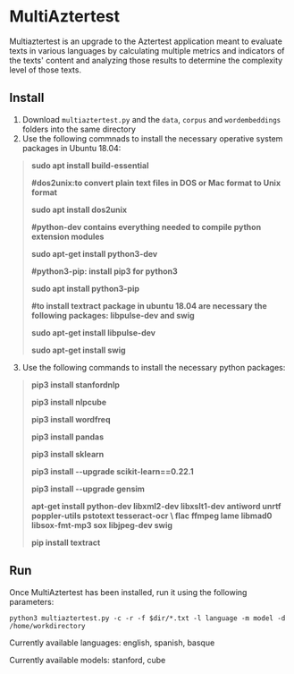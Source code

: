 ﻿

# MultiAztertest

Multiaztertest is an upgrade to the Aztertest application meant to evaluate texts in various languages by calculating multiple metrics and indicators of the texts' content and analyzing those results to determine the complexity level of those texts.

## Install

1. Download `multiaztertest.py` and the `data`, `corpus` and `wordembeddings` folders into the same directory
2. Use the following commnads to install the necessary operative system packages in Ubuntu 18.04:
>
>**sudo apt install build-essential**
>
>**#dos2unix:to convert plain text files in DOS or Mac format to Unix format**
>
>**sudo apt install dos2unix**
>
>**#python-dev contains everything needed to compile python extension modules**
>
>**sudo apt-get install python3-dev**
>
>**#python3-pip: install pip3 for python3**
>
>**sudo apt install python3-pip**
>
>**#to install textract package in ubuntu 18.04 are necessary the following packages: libpulse-dev and swig**
>
>**sudo apt-get install libpulse-dev**
>
>**sudo apt-get install swig**

3. Use the following commands to install the necessary python packages:

>**pip3 install stanfordnlp**
>
>**pip3 install nlpcube**
>
>**pip3 install wordfreq**
>
>**pip3 install pandas**
>
>**pip3 install sklearn**
>
>**pip3 install --upgrade scikit-learn==0.22.1**
>
>**pip3 install --upgrade gensim**
>
>**apt-get install python-dev libxml2-dev libxslt1-dev antiword unrtf poppler-utils pstotext tesseract-ocr \ flac ffmpeg lame libmad0 libsox-fmt-mp3 sox libjpeg-dev swig**
>
>**pip install textract**

## Run

Once MultiAztertest has been installed, run it using the following parameters:
```
python3 multiaztertest.py -c -r -f $dir/*.txt -l language -m model -d /home/workdirectory
```
Currently available languages: english, spanish, basque

Currently available models: stanford, cube
